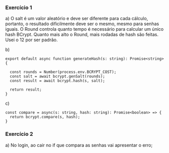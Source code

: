 ### Exercício 1

a) O salt é um valor aleatório e deve ser diferente para cada cálculo, portanto, o resultado dificilmente deve ser o mesmo, mesmo para senhas iguais. O Round controla quanto tempo é necessário para calcular um único hash BCrypt. Quanto mais alto o Round, mais rodadas de hash são feitas. Usei o 12 por ser padrão.

b) 
```
export default async function generateHash(s: string): Promise<string> {

  const rounds = Number(process.env.BCRYPT_COST);
  const salt = await bcrypt.genSalt(rounds);
  const result = await bcrypt.hash(s, salt);

  return result;
}
```

c)
```
const compare = async(s: string, hash: string): Promise<boolean> => {
  return bcrypt.compare(s, hash);
}
```

### Exercício 2

a) No login, ao cair no if que compara as senhas vai apresentar o erro;

